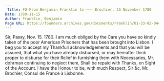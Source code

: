 ```yaml
---
 Title: FO-From Benjamin Franklin to ——— Brochier, 15 November 1780
Date: 1780-11-15
Author: Franklin, Benjamin
Page URL: https://founders.archives.gov/documents/Franklin/01-33-02-0442
---
```


Sir,
Passy, Nov. 15. 1780.
I am much obliged by the Care you have so kindly taken of the poor American Prisoners that has been brought into Lisbon. I beg you to accept my Thankfull acknowledgements and that you will be assured, that what you have already disbursed, or may hereafter think proper to disburse for their Relief in furnishing them with Necessaries, Mr. dohrman continuing to neglect them, Shall be repaid with Thanks, on Sight of the Account. I have the Honour to be, with much Respect, Sir &c.
Mr. Brochier, Consul de France à Lisbonne.

